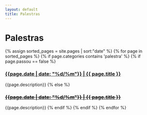 ```yaml
---
layout: default
title: Palestras  
---
```


# Palestras 

{% assign sorted_pages = site.pages | sort:"date" %}
{% for page in sorted_pages %}
{% if page.categories contains 'palestra' %}
{% if page.passou == false %}
<div class="item"><h3><a href="{{ page.path}}">{{page.date | date: "%d/%m"}} | {{ page.title }}</a></h3></div>
    {{page.description}}
{% else %}
<div class="item"><s><h3><a href="{{ page.path}}">{{page.date | date: "%d/%m"}} | {{ page.title }}</a></h3></s></div>
    {{page.description}}
{% endif %}
{% endif %}
{% endfor %}